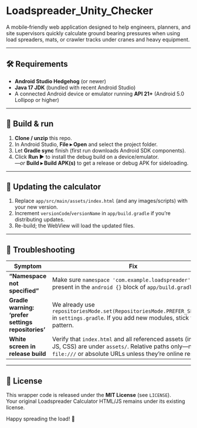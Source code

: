 # Loadspreader_Unity_Checker
A mobile‑friendly web application designed to help engineers, planners, and site supervisors quickly calculate ground bearing pressures when using load spreaders, mats, or crawler tracks under cranes and heavy equipment. 

---

## 🛠 Requirements

* **Android Studio Hedgehog** (or newer)  
* **Java 17 JDK** (bundled with recent Android Studio)  
* A connected Android device or emulator running **API 21+** (Android 5.0 Lollipop or higher)

---

## 🚀 Build & run

1. **Clone / unzip** this repo.  
2. In Android Studio, **File ▸ Open** and select the project folder.  
3. Let **Gradle sync** finish (first run downloads Android SDK components).  
4. Click **Run ▶︎** to install the debug build on a device/emulator.  
   *—or* **Build ▸ Build APK(s)** to get a release or debug APK for sideloading.

---

## 🔄 Updating the calculator

1. Replace `app/src/main/assets/index.html` (and any images/scripts) with your new version.  
2. Increment `versionCode`/`versionName` in `app/build.gradle` if you’re distributing updates.  
3. Re-build; the WebView will load the updated files.

---

## 🚧 Troubleshooting

| Symptom | Fix |
|---------|-----|
| **“Namespace not specified”** | Make sure `namespace 'com.example.loadspreader'` is present in the `android {}` block of `app/build.gradle`. |
| **Gradle warning: ‘prefer settings repositories’** | We already use `repositoriesMode.set(RepositoriesMode.PREFER_SETTINGS)` in `settings.gradle`. If you add new modules, stick to that pattern. |
| **White screen in release build** | Verify that `index.html` and all referenced assets (images, JS, CSS) are under `assets/`. Relative paths only—no `file:///` or absolute URLs unless they’re online resources. |

---

## 📄 License

This wrapper code is released under the **MIT License** (see `LICENSE`).  
Your original Loadspreader Calculator HTML/JS remains under its existing license.

Happy spreading the load! 🙌
